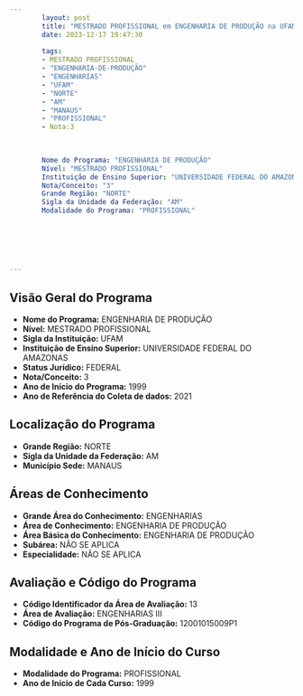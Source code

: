 ```yaml
---
        layout: post
        title: "MESTRADO PROFISSIONAL em ENGENHARIA DE PRODUÇÃO na UFAM  "
        date: 2023-12-17 19:47:30
     
        tags:
        - MESTRADO PROFISSIONAL
        - "ENGENHARIA-DE-PRODUÇÃO"
        - "ENGENHARIAS"
        - "UFAM"
        - "NORTE"
        - "AM"
        - "MANAUS"
        - "PROFISSIONAL"
        - Nota:3
        
        

        Nome do Programa: "ENGENHARIA DE PRODUÇÃO"
        Nível: "MESTRADO PROFISSIONAL"
        Instituição de Ensino Superior: "UNIVERSIDADE FEDERAL DO AMAZONAS"
        Nota/Conceito: "3"
        Grande Região: "NORTE"
        Sigla da Unidade da Federação: "AM"
        Modalidade do Programa: "PROFISSIONAL"
        
        
        
        
        
        
---
```

## Visão Geral do Programa
- **Nome do Programa:** ENGENHARIA DE PRODUÇÃO
- **Nível:** MESTRADO PROFISSIONAL
- **Sigla da Instituição:** UFAM
- **Instituição de Ensino Superior:** UNIVERSIDADE FEDERAL DO AMAZONAS
- **Status Jurídico:** FEDERAL
- **Nota/Conceito:** 3
- **Ano de Início do Programa:** 1999
- **Ano de Referência do Coleta de dados:** 2021

## Localização do Programa
- **Grande Região:** NORTE
- **Sigla da Unidade da Federação:** AM
- **Município Sede:** MANAUS

## Áreas de Conhecimento
- **Grande Área do Conhecimento:** ENGENHARIAS
- **Área de Conhecimento:** ENGENHARIA DE PRODUÇÃO
- **Área Básica do Conhecimento:** ENGENHARIA DE PRODUÇÃO
- **Subárea:** NÃO SE APLICA
- **Especialidade:** NÃO SE APLICA

## Avaliação e Código do Programa
- **Código Identificador da Área de Avaliação:** 13
- **Área de Avaliação:** ENGENHARIAS III
- **Código do Programa de Pós-Graduação:** 12001015009P1


## Modalidade e Ano de Início do Curso
- **Modalidade do Programa:** PROFISSIONAL
- **Ano de Início de Cada Curso:** 1999
